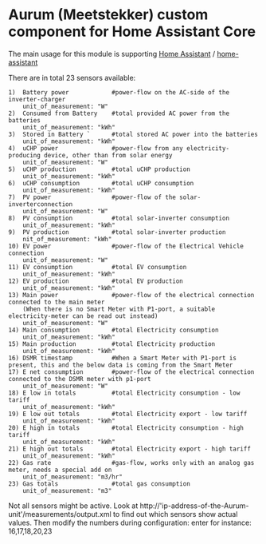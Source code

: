 # Aurum (Meetstekker) custom component for Home Assistant Core

The main usage for this module is supporting [Home Assistant](https://www.home-assistant.io) / [home-assistant](http://github.com/home-assistant/core/)

There are in total 23 sensors available:
```
1)  Battery power            #power-flow on the AC-side of the inverter-charger
    unit_of_measurement: "W"
2)  Consumed from Battery    #total provided AC power from the batteries
    unit_of_measurement: "kWh"
3)  Stored in Battery `      #total stored AC power into the batteries
    unit_of_measurement: "kWh"
4)  uCHP power               #power-flow from any electricity-producing device, other than from solar energy
    unit_of_measurement: "W"
5)  uCHP production          #total uCHP production
    unit_of_measurement: "kWh"
6)  uCHP consumption         #total uCHP consumption
    unit_of_measurement: "kWh"
7)  PV power                 #power-flow of the solar-inverterconnection
    unit_of_measurement: "W"
8)  PV consumption           #total solar-inverter consumption
    unit_of_measurement: "kWh"
9)  PV production            #total solar-inverter production
    nit_of_measurement: "kWh"
10) EV power                 #power-flow of the Electrical Vehicle connection
    unit_of_measurement: "W"
11) EV consumption           #total EV consumption
    unit_of_measurement: "kWh"
12) EV production            #total EV production
    unit_of_measurement: "kWh"
13) Main power               #power-flow of the electrical connection connected to the main meter
    (When there is no Smart Meter with P1-port, a suitable electricity-meter can be read out instead)
    unit_of_measurement: "W"
14) Main consumption         #total Electricity consumption
    unit_of_measurement: "kWh"
15) Main production          #total Electricity production
    unit_of_measurement: "kWh"
16) DSMR timestamp           #When a Smart Meter with P1-port is present, this and the below data is coming from the Smart Meter
17) E net consumption        #power-flow of the electrical connection connected to the DSMR meter with p1-port
    unit_of_measurement: "W"
18) E low in totals          #total Electricity consumption - low tariff
    unit_of_measurement: "kWh"
19) E low out totals         #total Electricity export - low tariff
    unit_of_measurement: "kWh"
20) E high in totals         #total Electricity consumption - high tariff
    unit_of_measurement: "kWh"
21) E high out totals        #total Electricity export - high tariff
    unit_of_measurement: "kWh"
22) Gas rate                 #gas-flow, works only with an analog gas meter, needs a special add on
    unit_of_measurement: "m3/hr"
23) Gas totals               #total gas consumption
    unit_of_measurement: "m3"
```
Not all sensors might be active. Look at http://'ip-address-of-the-Aurum-unit'/measurements/output.xml to find out which sensors show actual values. Then modify the numbers during configuration: enter for instance: 16,17,18,20,23
